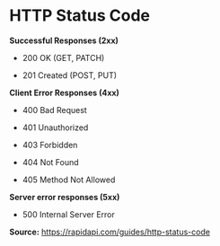 # HTTP Status Code

**Successful Responses (2xx)**

- 200 OK (GET, PATCH)

- 201 Created (POST, PUT)

**Client Error Responses (4xx)**

- 400 Bad Request

- 401 Unauthorized

- 403 Forbidden

- 404 Not Found

- 405 Method Not Allowed

**Server error responses (5xx)**

- 500 Internal Server Error

**Source:**
https://rapidapi.com/guides/http-status-code
